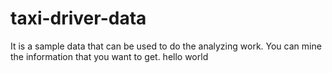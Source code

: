 # taxi-driver-data
It is a sample data that can be used to do the analyzing work. You can mine the information that you want to get.
hello world
